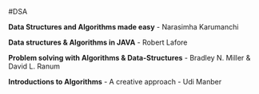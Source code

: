 #DSA 

**Data Structures and Algorithms made easy** - Narasimha Karumanchi

**Data structures & Algorithms in JAVA** - Robert Lafore

**Problem solving with Algorithms & Data-Structures** - Bradley N. Miller & David L. Ranum

**Introductions to Algorithms** - A creative approach - Udi Manber
